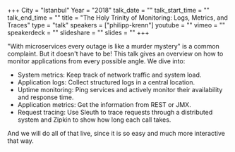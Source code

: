 +++
City = "Istanbul"
Year = "2018"
talk_date = ""
talk_start_time = ""
talk_end_time = ""
title = "The Holy Trinity of Monitoring: Logs, Metrics, and Traces"
type = "talk"
speakers = ["philipp-krenn"]
youtube = ""
vimeo = ""
speakerdeck = ""
slideshare = ""
slides = ""
+++

"With microservices every outage is like a murder mystery" is a common complaint. But it
doesn't have to be! This talk gives an overview on how to monitor applications from every
possible angle. We dive into:

- System metrics: Keep track of network traffic and system load.
- Application logs: Collect structured logs in a central location.
- Uptime monitoring: Ping services and actively monitor their availability and response time.
- Application metrics: Get the information from REST or JMX.
- Request tracing: Use Sleuth to trace requests through a distributed system and Zipkin to show how long each call takes.

And we will do all of that live, since it is so easy and much more interactive that way.
